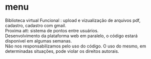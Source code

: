 # menu
Biblioteca virtual
Funcional : upload e vizualização de arquivos pdf, cadastro, cadastro com gmail.<br/>
Proxima att: sistema de pontos entre usuários.<br/>
Desenvolvimento da plataforma web em paralelo, o código estará disponivel em algumas semanas.<br/>
Não nos responsabilizamos pelo uso do código. O uso do mesmo, em determinadas situações, pode violar os direitos autorais.

